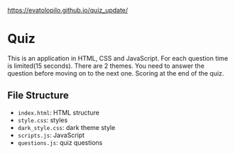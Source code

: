https://evatolopilo.github.io/quiz_update/
# Quiz
This is an application in HTML, CSS and JavaScript.
For each question time is limited(15 seconds). There are 2 themes. You need to answer the question before moving on to the next one. Scoring at the end of the quiz.


## File Structure

- `index.html`: HTML structure
- `style.css`: styles
- `dark_style.css`: dark theme style 
- `scripts.js`: JavaScript
- `questions.js`: quiz questions
